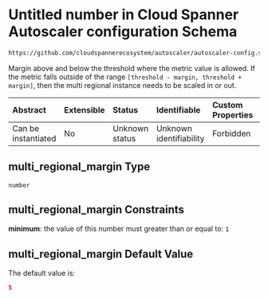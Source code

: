 # Untitled number in Cloud Spanner Autoscaler configuration Schema

```txt
https://github.com/cloudspannerecosystem/autoscaler/autoscaler-config.schema.json#/$defs/metricDefinition/properties/multi_regional_margin
```

Margin above and below the threshold where the metric value is allowed.
If the metric falls outside of the range `[threshold - margin, threshold + margin]`, then the multi regional instance needs to be scaled in or out.

| Abstract            | Extensible | Status         | Identifiable            | Custom Properties | Additional Properties | Access Restrictions | Defined In                                                                                                                                       |
| :------------------ | :--------- | :------------- | :---------------------- | :---------------- | :-------------------- | :------------------ | :----------------------------------------------------------------------------------------------------------------------------------------------- |
| Can be instantiated | No         | Unknown status | Unknown identifiability | Forbidden         | Allowed               | none                | [autoscaler-config.schema.json\*](../../usr/local/google/home/nielm/spanner/autoscaler/out/autoscaler-config.schema.json "open original schema") |

## multi\_regional\_margin Type

`number`

## multi\_regional\_margin Constraints

**minimum**: the value of this number must greater than or equal to: `1`

## multi\_regional\_margin Default Value

The default value is:

```json
5
```
